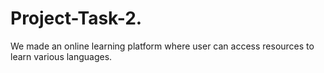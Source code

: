 # Project-Task-2.
We made an online learning platform where user can access resources to learn various languages. 
